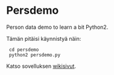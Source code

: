 # Persdemo
Person data demo to learn a bit Python2.

Tämän pitäisi käynnistyä näin:

     cd persdemo
     python2 persdemo.py

Katso sovelluksen <a href="wiki">wikisivut</a>.
